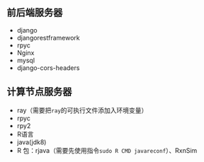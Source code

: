 ## 前后端服务器

- django
- djangorestframework
- rpyc
- Nginx
- mysql
- django-cors-headers

## 计算节点服务器

- ray（需要把`ray`的可执行文件添加入环境变量）
- rpyc
- rpy2
- R语言
- java(jdk8)
- R 包：rjava（需要先使用指令`sudo R CMD javareconf`）、RxnSim
